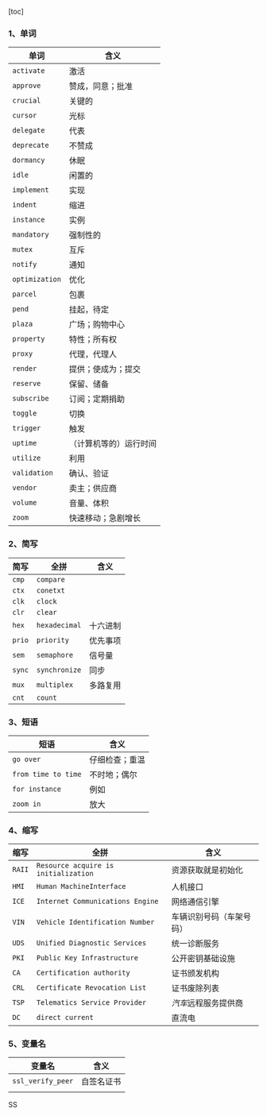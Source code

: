 [toc]

### 1、单词

|单词 |含义 |
|--- | --- |
| `activate` | 激活 |
| `approve` | 赞成，同意；批准 |
| `crucial` | 关键的 |
| `cursor` | 光标 |
| `delegate` | 代表 |
| `deprecate` | 不赞成 |
| `dormancy` | 休眠 |
| `idle`                | 闲置的                 |
| `implement`| 实现                      |
| `indent` | 缩进 |
| `instance` | 实例 |
| `mandatory` | 强制性的 |
| `mutex`           | 互斥                    |
| `notify` | 通知 |
| `optimization` | 优化 |
| `parcel` | 包裹 |
| `pend` | 挂起，待定        |
| `plaza` | 广场；购物中心 |
| `property`     | 特性；所有权    |
| `proxy`            | 代理，代理人   |
| `render` | 提供；使成为；提交 |
| `reserve`        | 保留、储备        |
| `subscribe` | 订阅；定期捐助 |
| `toggle` | 切换 |
| `trigger` | 触发 |
| `uptime` | （计算机等的）运行时间 |
| `utilize` | 利用 |
| `validation` | 确认、验证 |
| `vendor` | 卖主；供应商 |
| `volume` | 音量、体积 |
| `zoom` | 快速移动；急剧增长 |

### 2、简写

| 简写 | 全拼 | 含义 |
| ---- | ---- | ---- |
| `cmp` | `compare` 	   |                     |
| `ctx`    |`conetxt`    		 |                     |
| `clk`    |`clock`					|                     |
| `clr`     |`clear`				  |                     |
| `hex`   |`hexadecimal`  | 十六进制  |
| `prio`  |`priority`       	  | 优先事项  |
| `sem`  |`semaphore`     | 信号量      |
| `sync` |`synchronize`    | 同步           |
| `mux`  |`multiplex`         | 多路复用  |
| `cnt` |`count` |  |

### 3、短语

| 短语                | 含义           |
| ------------------- | -------------- |
| `go over`           | 仔细检查；重温 |
| `from time to time` | 不时地；偶尔   |
| `for instance`      | 例如           |
| `zoom in`           | 放大           |

### 4、缩写

| 缩写   | 全拼                                 | 含义                     |
| ------ | ------------------------------------ | ------------------------ |
| `RAII` | `Resource acquire is initialization` | 资源获取就是初始化       |
| `HMI`  | `Human MachineInterface`             | 人机接口                 |
| `ICE`  | `Internet Communications Engine`     | 网络通信引擎             |
| `VIN`  | `Vehicle Identification Number`      | 车辆识别号码（车架号码） |
| `UDS`  | `Unified Diagnostic Services`        | 统一诊断服务             |
| `PKI`  | `Public Key Infrastructure`          | 公开密钥基础设施         |
| `CA`   | `Certification authority`            | 证书颁发机构             |
| `CRL`  | `Certificate Revocation List`        | 证书废除列表             |
| `TSP`  | `Telematics Service Provider`        | *汽车*远程服务提供商     |
| `DC`   | `direct current`                     | 直流电                   |

### 5、变量名

| 变量名 | 含义     |
| ----------------- |  -------- |
| `ssl_verify_peer` |  自签名证书 |
|  |  |





SS